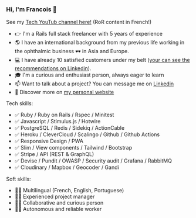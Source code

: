 ### Hi, I'm Francois 👋

See my [Tech YouTub channel here!](https://www.youtube.com/@KokoriKodo/videos) (RoR content in French!)

- 👉 I'm a Rails full stack freelancer with 5 years of experience
- 🌎 I have an international background from my previous life working in the ophthalmic business 🕶 in Asia and Europe.
- 💻 I have already 10 satisfied customers under my belt ([your can see the recommendations on Linkedin](https://www.linkedin.com/in/francois-dumas-lattaque/)).
- 🎓 I'm a curious and enthusiast person, always eager to learn
- 📫 Want to talk about a project? You can message me on [Linkedin](https://www.linkedin.com/in/francois-dumas-lattaque/)
- 📖 Discover more on [my personal website](https://francois-dl.netlify.app/)

Tech skills:
- ✅ Ruby / Ruby on Rails / Rspec / Minitest 
- ✅ Javascript / Stimulus.js / Hotwire
- ✅ PostgreSQL / Redis / Sidekiq / ActionCable
- ✅ Heroku / CleverCloud / Scalingo / Github / Github Actions
- ✅ Responsive Design / PWA
- ✅ Slim / View components / Tailwind / Bootstrap
- ✅ Stripe / API (REST & GraphQL)
- ✅ Devise / Pundit / OWASP / Security audit / Grafana / RabbitMQ
- ✅ Cloudinary / Mapbox / Geocoder / Gandi

Soft skills:
- 🤹🏼 Multilingual (French, English, Portuguese)
- 🤹🏼 Experienced project manager
- 🤹🏼 Collaborative and curious person
- 🤹🏼 Autonomous and reliable worker
